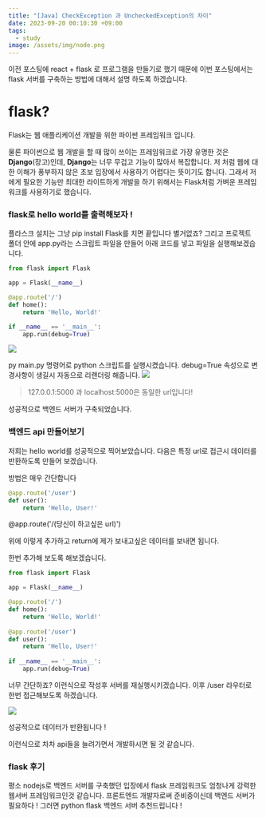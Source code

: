```yaml
---
title: "[Java] CheckException 과 UncheckedException의 차이"
date: 2023-09-20 00:10:30 +09:00
tags:
  - study
image: /assets/img/node.png
---
```

이전 포스팅에 react + flask 로 프로그램을 만들기로 했기 때문에 이번 포스팅에서는 flask 서버를 구축하는 방법에 대해서 설명 하도록 하겠습니다.

# flask?
Flask는 웹 애플리케이션 개발을 위한 파이썬 프레임워크 입니다.

물론 파이썬으로 웹 개발을 할 때 많이 쓰이는 프레임워크로 가장 유명한 것은 **Django**(장고)인데, **Django**는 너무 무겁고 기능이 많아서 복잡합니다. 저 처럼 웹에 대한 이해가 풍부하지 않은 초보 입장에서 사용하기 어렵다는 뜻이기도 합니다. 그래서 저에게 필요한 기능만 최대한 라이트하게 개발을 하기 위해서는 Flask처럼 가벼운 프레임워크를 사용하기로 했습니다.

### flask로 hello world를 출력해보자 !

플라스크 설치는 그냥 pip install Flask를 치면 끝입니다  별거없죠? 그리고 프로젝트 폴더 안에 app.py라는 스크립트 파일을 만들어 아래 코드를 넣고 파일을 실행해보겠습니다.

```python
from flask import Flask

app = Flask(__name__)

@app.route('/')
def home():
    return 'Hello, World!'

if __name__ == '__main__':
    app.run(debug=True)
```
![](https://velog.velcdn.com/images/minhyuk00/post/b88f79fb-613e-48cf-b5e8-2021746bbf7b/image.png)

py main.py 명령어로 python 스크립트를 실행시켰습니다.
debug=True 속성으로 변경사항이 생길시 자동으로 리랜더링 해줍니다.
![](https://velog.velcdn.com/images/minhyuk00/post/d910f84c-ab8a-4d21-a6f5-73e097c7aa21/image.png)

> 127.0.0.1:5000 과 localhost:5000은 동일한 url입니다! 

성공적으로 백엔드 서버가 구축되었습니다.

### 백엔드 api 만들어보기

저희는 hello world를 성공적으로 찍어보았습니다.
다음은 특정 url로 접근시 데이터를 반환하도록 만들어 보겠습니다.

방법은 매우 간단합니다

```python
@app.route('/user')
def user():
    return 'Hello, User!'
```

@app.route('/(당신이 하고싶은 url)')

위에 이렇게 추가하고 return에 제가 보내고싶은 데이터를 보내면 됩니다.

한번 추가해 보도록 해보겠습니다.

```python
from flask import Flask

app = Flask(__name__)

@app.route('/')
def home():
    return 'Hello, World!'
    
@app.route('/user')
def user():
    return 'Hello, User!'    
    
if __name__ == '__main__':
    app.run(debug=True)
```
너무 간단하죠? 이런식으로 작성후 서버를 재실행시키겠습니다.
이후 /user 라우터로 한번 접근해보도록 하겠습니다.

![](https://velog.velcdn.com/images/minhyuk00/post/b816854f-89be-44c7-8d58-3a46ec28eda3/image.png)

성공적으로 데이터가 반환됩니다 !

이런식으로 차차 api들을 늘려가면서 개발하시면 될 것 같습니다.

### flask 후기
평소 nodejs로 백엔드 서버를 구축했던 입장에서 flask 프레임워크도 엄청나게 강력한 웹서버 프레임워크인것 같습니다. 프론트엔드 개발자로써 준비중이신데 백엔드 서버가 필요하다 ! 그러면 python flask 백엔드 서버 추천드립니다 !